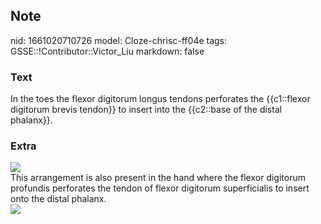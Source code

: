 ## Note
nid: 1661020710726
model: Cloze-chrisc-ff04e
tags: GSSE::!Contributor::Victor_Liu
markdown: false

### Text
<div>
  In the toes the flexor digitorum longus tendons perforates the
  {{c1::flexor digitorum brevis tendon}} to insert into the
  {{c2::base of the distal phalanx}}.
</div>

### Extra
<img src="paste-d1e6a8b2925dcfc1784fe8b143ef25605ff2f2e4.jpg">
<div>
  This arrangement is also present in the hand where the flexor
  digitorum profundis perforates the tendon of flexor digitorum
  superficialis to insert onto the distal phalanx.
</div>
<div><img src=
"paste-c8b529a78a03823f67ddc91227dcfa82bdcf08a5.jpg"></div>
